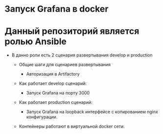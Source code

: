 Запуск Grafana в docker
========

Данный репозиторий является ролью Ansible 
========================

*   В данно роли есть 2 сценария развертывания develop и production

    * Общие шаги для сценариев развертывания
        * Авторизация в Artifactory
    
    * Как работает develop сценарий:
        * Запуск Grafana на порту 3000
    * Как работает production сценарий:
        * Запуск Grafana на loopback интерфейсе с копированием nginx конфигурации.
    * Контейнеры работают в виртуальной docker сети.